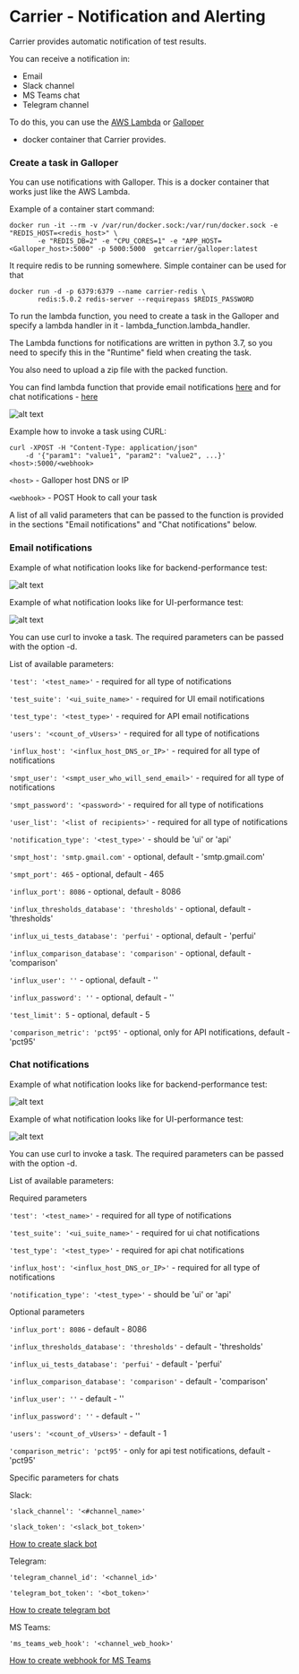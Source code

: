 # Carrier - Notification and Alerting

Carrier provides automatic notification of test results.

You can receive a notification in:

* Email
* Slack channel
* MS Teams chat
* Telegram channel

To do this, you can use the [AWS Lambda](https://docs.aws.amazon.com/lambda/latest/dg/welcome.html) or [Galloper](https://github.com/carrier-io/galloper) 
- docker container that Carrier provides.

### Create a task in Galloper

You can use notifications with Galloper. This is a docker container that works just like the AWS Lambda.

Example of a container start command:

```
docker run -it --rm -v /var/run/docker.sock:/var/run/docker.sock -e "REDIS_HOST=<redis_host>" \ 
       -e "REDIS_DB=2" -e "CPU_CORES=1" -e "APP_HOST=<Galloper_host>:5000" -p 5000:5000  getcarrier/galloper:latest
```

It require redis to be running somewhere. Simple container can be used for that

```
docker run -d -p 6379:6379 --name carrier-redis \
	   redis:5.0.2 redis-server --requirepass $REDIS_PASSWORD
```

To run the lambda function, you need to create a task in the Galloper and specify a lambda handler in it - lambda_function.lambda_handler.

The Lambda functions for notifications are written in python 3.7, so you need to specify this in the "Runtime" field when creating the task.

You also need to upload a zip file with the packed function.

You can find lambda function that provide email notifications [here](https://github.com/carrier-io/galloper/tree/master/lambdas/email_notifications/package) 
and for chat notifications - [here](https://github.com/carrier-io/galloper/tree/master/lambdas/chat_notifications/package)

![alt text](https://raw.githubusercontent.com/hunkom/tests/master/images/Galloper_task_creation.png)

Example how to invoke a task using CURL:

```
curl -XPOST -H "Content-Type: application/json"
    -d '{"param1": "value1", "param2": "value2", ...}' <host>:5000/<webhook>
```

`<host>` - Galloper host DNS or IP

`<webhook>` - POST Hook to call your task

A list of all valid parameters that can be passed to the function is provided in the sections "Email notifications" and "Chat notifications" below.

### Email notifications

Example of what notification looks like for backend-performance test:

![alt text](https://raw.githubusercontent.com/hunkom/tests/master/images/API_email.png)

Example of what notification looks like for UI-performance test:

![alt text](https://raw.githubusercontent.com/hunkom/tests/master/images/UI_email.png)

You can use curl to invoke a task. The required parameters can be passed with the option -d.

List of available parameters:

`'test': '<test_name>'` - required for all type of notifications

`'test_suite': '<ui_suite_name>'` - required for UI email notifications

`'test_type': '<test_type>'` - required for API email notifications

`'users': '<count_of_vUsers>'` - required for all type of notifications

`'influx_host': '<influx_host_DNS_or_IP>'` - required for all type of notifications

`'smpt_user': '<smpt_user_who_will_send_email>'` - required for all type of notifications

`'smpt_password': '<password>'` - required for all type of notifications

`'user_list': '<list of recipients>'` - required for all type of notifications

`'notification_type': '<test_type>'` - should be 'ui' or 'api'


`'smpt_host': 'smtp.gmail.com'` - optional, default - 'smtp.gmail.com'
 
`'smpt_port': 465` - optional, default - 465
 
`'influx_port': 8086` - optional, default - 8086

`'influx_thresholds_database': 'thresholds'` - optional, default - 'thresholds'

`'influx_ui_tests_database': 'perfui'` - optional, default - 'perfui'

`'influx_comparison_database': 'comparison'` - optional, default - 'comparison'

`'influx_user': ''` - optional, default - ''

`'influx_password': ''` - optional, default - ''

`'test_limit': 5` - optional, default - 5

`'comparison_metric': 'pct95'` - optional, only for API notifications, default - 'pct95'


### Chat notifications

Example of what notification looks like for backend-performance test:

![alt text](https://raw.githubusercontent.com/hunkom/tests/master/images/api_chat.png)

Example of what notification looks like for UI-performance test:

![alt text](https://raw.githubusercontent.com/hunkom/tests/master/images/ui_chat.png)

You can use curl to invoke a task. The required parameters can be passed with the option -d.

List of available parameters:

Required parameters

`'test': '<test_name>'` - required for all type of notifications

`'test_suite': '<ui_suite_name>'` - required for ui chat notifications

`'test_type': '<test_type>'` - required for api chat notifications

`'influx_host': '<influx_host_DNS_or_IP>'` - required for all type of notifications

`'notification_type': '<test_type>'` - should be 'ui' or 'api'


Optional parameters

`'influx_port': 8086` - default - 8086

`'influx_thresholds_database': 'thresholds'` - default - 'thresholds'

`'influx_ui_tests_database': 'perfui'` - default - 'perfui'

`'influx_comparison_database': 'comparison'` - default - 'comparison'

`'influx_user': ''` - default - ''

`'influx_password': ''` - default - ''

`'users': '<count_of_vUsers>'` - default - 1

`'comparison_metric': 'pct95'` - only for api test notifications, default - 'pct95'

 
 Specific parameters for chats
 
 Slack:
 
 `'slack_channel': '<#channel_name>'`
 
 `'slack_token': '<slack_bot_token>'`
 
 [How to create slack bot](https://get.slack.help/hc/en-us/articles/115005265703-Create-a-bot-for-your-workspace)
 
 Telegram:
 
 `'telegram_channel_id': '<channel_id>'`
 
 `'telegram_bot_token': '<bot_token>'`
 
 [How to create telegram bot](https://core.telegram.org/bots)
 
 MS Teams:
 
 `'ms_teams_web_hook': '<channel_web_hook>'`
 
 [How to create webhook for MS Teams](https://docs.microsoft.com/en-us/microsoftteams/platform/concepts/connectors/connectors-using)
